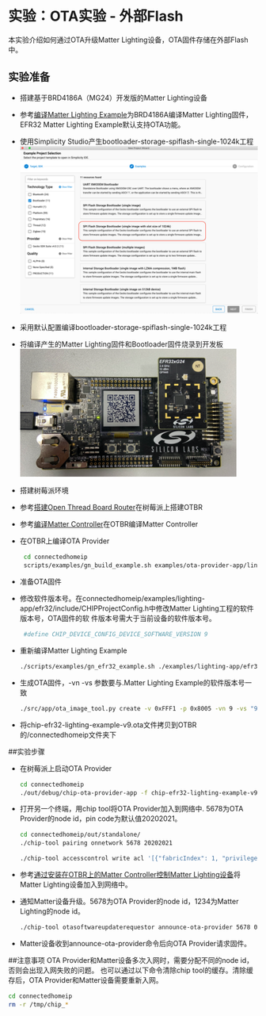 # 实验：OTA实验 - 外部Flash

本实验介绍如何通过OTA升级Matter Lighting设备，OTA固件存储在外部Flash中。


## 实验准备
- 搭建基于BRD4186A（MG24）开发版的Matter Lighting设备
 - 参考[编译Matter Lighting Example](编译MatterLightingExample.md)为BRD4186A编译Matter Lighting固件，EFR32 Matter Lighting Example默认支持OTA功能。
 -  使用Simplicity Studio产生bootloader-storage-spiflash-single-1024k工程
  ![Image](docs/spibootloader.png)
 - 采用默认配置编译bootloader-storage-spiflash-single-1024k工程
 - 将编译产生的Matter Lighting固件和Bootloader固件烧录到开发板
![Image](docs/wstk.png)

- 搭建树莓派环境
 - 参考[搭建Open Thread Board Router](搭建OpenThreadBoardRouter.md)在树莓派上搭建OTBR
 - 参考[编译Matter Controller](编译MatterController.md)在OTBR编译Matter Controller
 - 在OTBR上编译OTA Provider
 
    ```bash
     cd connectedhomeip
     scripts/examples/gn_build_example.sh examples/ota-provider-app/linux out/debug chip_config_network_layer_ble=false
    ```
- 准备OTA固件
 - 修改软件版本号。在connectedhomeip/examples/lighting-app/efr32/include/CHIPProjectConfig.h中修改Matter Lighting工程的软件版本号，OTA固件的软   件版本号需大于当前设备的软件版本号。

    ```bash
     #define CHIP_DEVICE_CONFIG_DEVICE_SOFTWARE_VERSION 9
    ```
  
 - 重新编译Matter Lighting Example

    ```bash
    ./scripts/examples/gn_efr32_example.sh ./examples/lighting-app/efr32/ ./out/lighting-app BRD4186A
    ```
 
 - 生成OTA固件，-vn  -vs 参数要与.Matter Lighting Example的软件版本号一致
 
    ```bash
    ./src/app/ota_image_tool.py create -v 0xFFF1 -p 0x8005 -vn 9 -vs "9.0" -da sha256 out/lighting-app/BRD4186A/chip-efr32-lighting-example.gbl out/lighting-app/BRD4186A/chip-efr32-lighting-example-v9.ota
    ```
 
 - 将chip-efr32-lighting-example-v9.ota文件拷贝到OTBR的/connectedhomeip文件夹下
    
##实验步骤

- 在树莓派上启动OTA Provider

    ```bash
    cd connectedhomeip
    ./out/debug/chip-ota-provider-app -f chip-efr32-lighting-example-v9.ota
    ```
    
- 打开另一个终端，用chip tool将OTA Provider加入到网络中. 5678为OTA Provider的node id，pin code为默认值20202021。

    ```bash
    cd connectedhomeip/out/standalone/
    ./chip-tool pairing onnetwork 5678 20202021
    ```
    
    ```bash
    ./chip-tool accesscontrol write acl '[{"fabricIndex": 1, "privilege": 5, "authMode": 2, "subjects": [112233], "targets": null}, {"fabricIndex": 1, "privilege": 3, "authMode": 2, "subjects": null, "targets": null}]' 5678 0
    ```
    

- 参考[通过安装在OTBR上的Matter Controller控制Matter Lighting设备](通过安装在OTBR上的MatterController控制MatterLighting设备.md)将Matter Lighting设备加入到网络中。

- 通知Matter设备升级。5678为OTA Provider的node id，1234为Matter Lighting的node id。

    ```bash
    ./chip-tool otasoftwareupdaterequestor announce-ota-provider 5678 0 0 0 1234 0
    ```
    
- Matter设备收到announce-ota-provider命令后向OTA Provider请求固件。
     
##注意事项
OTA Provider和Matter设备多次入网时，需要分配不同的node id， 否则会出现入网失败的问题。
也可以通过以下命令清除chip tool的缓存。清除缓存后，OTA Provider和Matter设备需要重新入网。

  ```bash
  cd connectedhomeip
  rm -r /tmp/chip_*
  ```  
  
   



